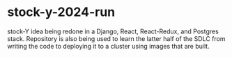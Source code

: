 # stock-y-2024-run
stock-Y idea being redone in a Django, React, React-Redux, and Postgres stack. Repository is also being used to learn the latter half of the SDLC from writing the code to deploying it to a cluster using images that are built.
